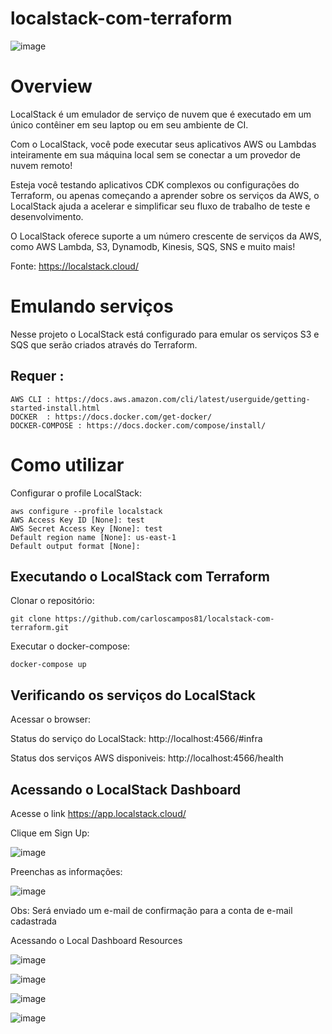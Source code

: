 # localstack-com-terraform

![image](https://user-images.githubusercontent.com/35838304/161778854-8195aa18-a162-4ab2-be77-c6386fcf62fb.png)


# Overview
LocalStack é um emulador de serviço de nuvem que é executado em um único contêiner em seu laptop ou em seu ambiente de CI.

Com o LocalStack, você pode executar seus aplicativos AWS ou Lambdas inteiramente em sua máquina local sem se conectar a um provedor de nuvem remoto!

Esteja você testando aplicativos CDK complexos ou configurações do Terraform, ou apenas começando a aprender sobre os serviços da AWS, o LocalStack ajuda a acelerar e simplificar seu fluxo de trabalho de teste e desenvolvimento.

O LocalStack oferece suporte a um número crescente de serviços da AWS, como AWS Lambda, S3, Dynamodb, Kinesis, SQS, SNS e muito mais!

Fonte: https://localstack.cloud/

# Emulando serviços
Nesse projeto o LocalStack está configurado para emular os serviços S3 e SQS que serão criados através do Terraform.

## Requer :

    AWS CLI : https://docs.aws.amazon.com/cli/latest/userguide/getting-started-install.html
    DOCKER  : https://docs.docker.com/get-docker/
    DOCKER-COMPOSE : https://docs.docker.com/compose/install/
    
# Como utilizar 

Configurar o profile LocalStack:

    aws configure --profile localstack
    AWS Access Key ID [None]: test
    AWS Secret Access Key [None]: test
    Default region name [None]: us-east-1
    Default output format [None]: 

## Executando o LocalStack com Terraform

Clonar o repositório:

    git clone https://github.com/carloscampos81/localstack-com-terraform.git

Executar o docker-compose:

    docker-compose up

## Verificando os serviços do LocalStack

Acessar o browser:

Status do serviço do LocalStack: 
    http://localhost:4566/#infra 

Status dos serviços AWS disponiveis: 
    http://localhost:4566/health

## Acessando o LocalStack Dashboard

Acesse o link https://app.localstack.cloud/

Clique em Sign Up:

![image](https://user-images.githubusercontent.com/35838304/163221502-ab77219f-d634-4fe0-b7f6-4e6dd0b612d0.png)

Preenchas as informações:

![image](https://user-images.githubusercontent.com/35838304/163221901-6665950a-980a-4473-b1d1-c152d3bd6893.png)

Obs: Será enviado um e-mail de confirmação para a conta de e-mail cadastrada

Acessando o Local Dashboard Resources

![image](https://user-images.githubusercontent.com/35838304/163222882-76d0199c-929c-4af2-b709-3f3da5bfe92a.png)

![image](https://user-images.githubusercontent.com/35838304/163223003-401ac270-0450-4ada-a0ae-fe27342d2aac.png)

![image](https://user-images.githubusercontent.com/35838304/163223079-a1b27795-9d59-4e57-886a-6e0e4ec6a186.png)

![image](https://user-images.githubusercontent.com/35838304/163223142-c89df065-9c41-4942-96c4-ce50c9e4d59a.png)







